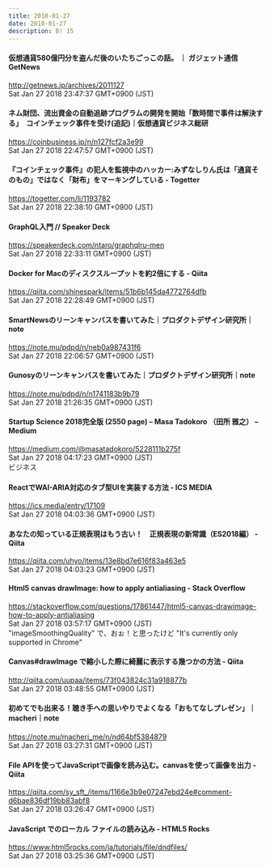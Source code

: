 ```yaml
---
title: 2018-01-27
date: 2018-01-27
description: B! 15
---
```


#### 仮想通貨580億円分を盗んだ後のいたちごっこの話。 ｜ ガジェット通信 GetNews
http://getnews.jp/archives/2011127<br>
Sat Jan 27 2018 23:47:37 GMT+0900 (JST)<br>


#### ネム財団、流出資金の自動追跡プログラムの開発を開始「数時間で事件は解決する」　コインチェック事件を受け(追記)｜仮想通貨ビジネス総研
https://coinbusiness.jp/n/n127fcf2a3e99<br>
Sat Jan 27 2018 22:47:57 GMT+0900 (JST)<br>


#### 『コインチェック事件』の犯人を監視中のハッカー:みずなしりん氏は「通貨そのもの」ではなく「財布」をマーキングしている - Togetter
https://togetter.com/li/1193782<br>
Sat Jan 27 2018 22:38:10 GMT+0900 (JST)<br>


#### GraphQL入門 // Speaker Deck
https://speakerdeck.com/ntaro/graphqlru-men<br>
Sat Jan 27 2018 22:33:11 GMT+0900 (JST)<br>


#### Docker for Macのディスクスループットを約2倍にする - Qiita
https://qiita.com/shinespark/items/51b6b145da4772764dfb<br>
Sat Jan 27 2018 22:28:49 GMT+0900 (JST)<br>


#### SmartNewsのリーンキャンバスを書いてみた｜プロダクトデザイン研究所｜note
https://note.mu/pdpd/n/neb0a987431f6<br>
Sat Jan 27 2018 22:06:57 GMT+0900 (JST)<br>


#### Gunosyのリーンキャンバスを書いてみた｜プロダクトデザイン研究所｜note
https://note.mu/pdpd/n/n1741183b9b79<br>
Sat Jan 27 2018 21:26:35 GMT+0900 (JST)<br>


#### Startup Science 2018完全版 (2550 page) – Masa Tadokoro （田所 雅之） – Medium
https://medium.com/@masatadokoro/5228111b275f<br>
Sat Jan 27 2018 04:17:23 GMT+0900 (JST)<br>
ビジネス


#### ReactでWAI-ARIA対応のタブ型UIを実装する方法 - ICS MEDIA
https://ics.media/entry/17109<br>
Sat Jan 27 2018 04:03:36 GMT+0900 (JST)<br>


#### あなたの知っている正規表現はもう古い！　正規表現の新常識（ES2018編） - Qiita
https://qiita.com/uhyo/items/13e8bd7e616f83a463e5<br>
Sat Jan 27 2018 04:03:23 GMT+0900 (JST)<br>


#### Html5 canvas drawImage: how to apply antialiasing - Stack Overflow
https://stackoverflow.com/questions/17861447/html5-canvas-drawimage-how-to-apply-antialiasing<br>
Sat Jan 27 2018 03:57:17 GMT+0900 (JST)<br>
"imageSmoothingQuality" で、おぉ！と思ったけど "It's currently only supported in Chrome"


#### Canvas#drawImage で縮小した際に綺麗に表示する幾つかの方法 - Qiita
http://qiita.com/uupaa/items/73f043824c31a918877b<br>
Sat Jan 27 2018 03:48:55 GMT+0900 (JST)<br>


#### 初めてでも出来る！聴き手への思いやりでよくなる「おもてなしプレゼン」｜macheri｜note
https://note.mu/macheri_me/n/nd64bf5384879<br>
Sat Jan 27 2018 03:27:31 GMT+0900 (JST)<br>


#### File APIを使ってJavaScriptで画像を読み込む。canvasを使って画像を出力 - Qiita
https://qiita.com/sy_sft_/items/1166e3b9e07247ebd24e#comment-d6bae836df19bb83abf8<br>
Sat Jan 27 2018 03:26:47 GMT+0900 (JST)<br>


#### JavaScript でのローカル ファイルの読み込み - HTML5 Rocks
https://www.html5rocks.com/ja/tutorials/file/dndfiles/<br>
Sat Jan 27 2018 03:25:36 GMT+0900 (JST)<br>


